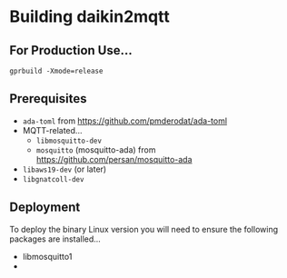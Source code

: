 # Building daikin2mqtt

## For Production Use...
`gprbuild -Xmode=release`

## Prerequisites
* `ada-toml` from https://github.com/pmderodat/ada-toml
* MQTT-related...
  * `libmosquitto-dev`
  * `mosquitto` (mosquitto-ada) from https://github.com/persan/mosquitto-ada
* `libaws19-dev` (or later)
* `libgnatcoll-dev`

## Deployment
To deploy the binary Linux version you will need to ensure the following packages are installed...

* libmosquitto1
* 
  
